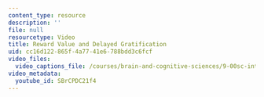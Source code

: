 ```yaml
---
content_type: resource
description: ''
file: null
resourcetype: Video
title: Reward Value and Delayed Gratification
uid: cc16d122-865f-4a77-41e6-788bdd3c6fcf
video_files:
  video_captions_file: /courses/brain-and-cognitive-sciences/9-00sc-introduction-to-psychology-fall-2011/learning/reward-value-and-delayed-gratification/SBrCPDC21f4.vtt
video_metadata:
  youtube_id: SBrCPDC21f4
---
```

